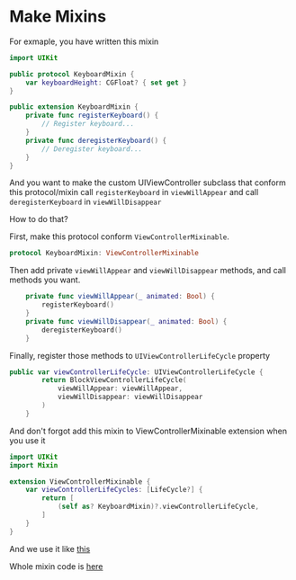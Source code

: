# Make Mixins

For exmaple, you have written this mixin

```swift
import UIKit

public protocol KeyboardMixin {
    var keyboardHeight: CGFloat? { set get }
}

public extension KeyboardMixin {
    private func registerKeyboard() {
        // Register keyboard...
    }
    private func deregisterKeyboard() {
        // Deregister keyboard...
    }
}
```

And you want to make the custom UIViewController subclass that conform this protocol/mixin call `registerKeyboard` in `viewWillAppear` and call `deregisterKeyboard` in `viewWillDisappear`

How to do that?

First, make this protocol conform `ViewControllerMixinable`.
```swift
protocol KeyboardMixin: ViewControllerMixinable
```
Then add private `viewWillAppear` and `viewWillDisappear` methods, and call methods you want.
```swift
    private func viewWillAppear(_ animated: Bool) {
        registerKeyboard()
    }
    private func viewWillDisappear(_ animated: Bool) {
        deregisterKeyboard()
    }
```
Finally, register those methods to `UIViewControllerLifeCycle` property
```swift
public var viewControllerLifeCycle: UIViewControllerLifeCycle {
        return BlockViewControllerLifeCycle(
            viewWillAppear: viewWillAppear,
            viewWillDisappear: viewWillDisappear
        )
    }
```

And don't forgot add this mixin to ViewControllerMixinable extension when you use it
```swift
import UIKit
import Mixin

extension ViewControllerMixinable {
    var viewControllerLifeCycles: [LifeCycle?] {
        return [
            (self as? KeyboardMixin)?.viewControllerLifeCycle,
        ]
    }
}
```

And we use it like [this](https://github.com/oney/Mixin/tree/master/Docs/use-mixins.md)

Whole mixin code is [here](https://github.com/oney/Mixin/blob/master/Mixin/Classes/Mixins/KeyboardMixin.swift)